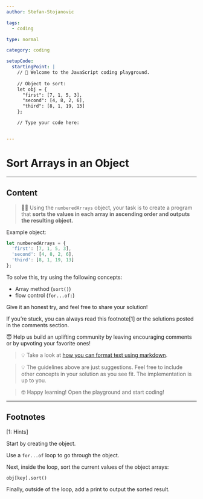 ```yaml
---
author: Stefan-Stojanovic

tags:
  - coding

type: normal

category: coding

setupCode:
  startingPoint: |
    // 👋 Welcome to the JavaScript coding playground.
    
    // Object to sort:
    let obj = {
      "first": [7, 1, 5, 3],
      "second": [4, 8, 2, 6],
      "third": [8, 1, 19, 13]
    };

    // Type your code here:


---
```


# Sort Arrays in an Object

---

## Content

> 👩‍💻 Using the `numberedArrays` object, your task is to create a program that **sorts the values in each array in ascending order and outputs the resulting object.**

Example object:

```javascript
let numberedArrays = {
  'first': [7, 1, 5, 3],
  'second': [4, 8, 2, 6],
  'third': [8, 1, 19, 13]
};
```

To solve this, try using the following concepts:
- Array method (`sort()`)
- flow control (`for...of:`)

Give it an honest try, and feel free to share your solution!

If you’re stuck, you can always read this footnote[1] or the solutions posted in the comments section.

😇 Help us build an uplifting community by leaving encouraging comments or by upvoting your favorite ones!
> 💡 Take a look at [how you can format text using markdown](https://www.enki.com/glossary/general/markdown-formatting).

> 💡 The guidelines above are just suggestions. Feel free to include other concepts in your solution as you see fit. The implementation is up to you.

> 🤓 Happy learning! Open the playground and start coding!

---

## Footnotes

[1: Hints]

Start by creating the object.

Use a `for...of` loop to go through the object.

Next, inside the loop, sort the current values of the object arrays:

`obj[key].sort()`

Finally, outside of the loop, add a print to output the sorted result.
